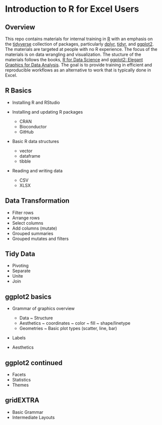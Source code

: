 # Introduction to R for Excel Users

## Overview

This repo contains materials for internal training in [R](https://www.r-project.org/) with an emphasis on the [tidyverse](https://www.tidyverse.org/) collection of packages, particularly [dplyr](https://dplyr.tidyverse.org/), [tidyr](https://tidyr.tidyverse.org/), and [ggplot2](https://ggplot2.tidyverse.org/). The materials are targeted at people with no R experience. The focus of the materials is on data wrangling and visualization. The stucture of the materials follows the books, [R for Data Science](https://r4ds.had.co.nz/) and [ggplot2: Elegant Graphics for Data Analysis](https://ggplot2-book.org). The goal is to provide training in efficient and reproducible workflows as an alternative to work that is typically done in Excel. 

## R Basics

* Installing R and RStudio

* Installing and updating R packages
    * CRAN
    * Bioconductor
    * GitHub

* Basic R data structures
    * vector
    * dataframe
    * tibble
    
* Reading and writing data
    * CSV
    * XLSX
    
## Data Transformation

* Filter rows
* Arrange rows
* Select columns
* Add columns (mutate)
* Grouped summaries
* Grouped mutates and filters

## Tidy Data

* Pivoting
* Separate
* Unite
* Join

## ggplot2 basics

* Grammar of graphics overview
    - Data
        ~ Structure
    - Aesthetics
        ~ coordinates
        ~ color
        ~ fill
        ~ shape/linetype
    - Geometries
        ~ Basic plot types (scatter, line, bar)

* Labels
* Aesthetics

## ggplot2 continued

* Facets
* Statistics
* Themes

## gridEXTRA

* Basic Grammar
* Intermediate Layouts







